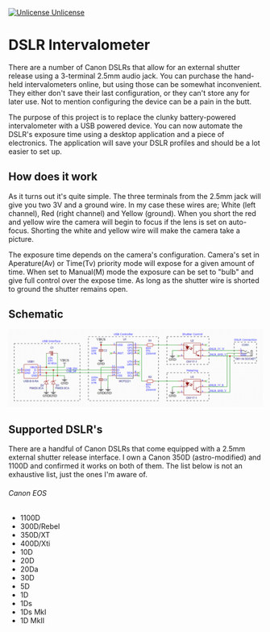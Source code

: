 <a target="_blank" href="https://unlicense.org"><img src="https://unlicense.org/pd-icon.png" alt="Unlicense" width="40"/> Unlicense</a>

# DSLR Intervalometer

There are a number of Canon DSLRs that allow for an external shutter release using a 3-terminal 2.5mm audio jack. You can purchase the hand-held intervalometers online, but using those can be somewhat inconvenient. They either don't save their last configuration, or they can't store any for later use. Not to mention configuring the device can be a pain in the butt. 

The purpose of this project is to replace the clunky battery-powered intervalometer with a USB powered device. You can now automate the DSLR's exposure time using a desktop application and a piece of electronics. The application will save your DSLR profiles and should be a lot easier to set up. 

## How does it work
As it turns out it's quite simple. The three terminals from the 2.5mm jack will give you two 3V and a ground wire. In my case these wires are; White (left channel), Red (right channel) and Yellow (ground). When you short the red and yellow wire the camera will begin to focus if the lens is set on auto-focus. Shorting the white and yellow wire will make the camera take a picture. 

The exposure time depends on the camera's configuration. Camera's set in Aperature(Av) or Time(Tv) priority mode will expose for a given amount of time. When set to Manual(M) mode the exposure can be set to "bulb" and give full control over the expose time. As long as the shutter wire is shorted to ground the shutter remains open.

## Schematic
![schematic](https://raw.githubusercontent.com/NullpointerWorks/dslr-usb-intervalometer/main/schematic/schema.png)



## Supported DSLR's
There are a handful of Canon DSLRs that come equipped with a 2.5mm external shutter release interface. I own a Canon 350D (astro-modified) and 1100D and confirmed it works on both of them. The list below is not an exhaustive list, just the ones I'm aware of.
###### Canon EOS
- 1100D
- 300D/Rebel
- 350D/XT
- 400D/Xti
- 10D
- 20D
- 20Da
- 30D
- 5D
- 1D
- 1Ds
- 1Ds MkI
- 1D MkII
